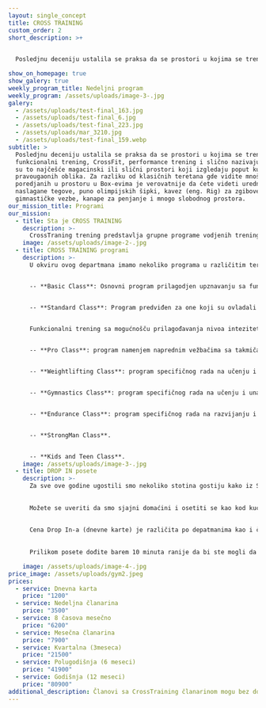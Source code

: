 ```yaml
---
layout: single_concept
title: CROSS TRAINING
custom_order: 2
short_description: >+
  

  Posledjnu deceniju ustalila se praksa da se prostori u kojima se trenira funkcionalni trening, CrossFit, performance trening i slično nazivaju BOX jer su to najčešće magacinski ili slični prostori koji izgledaju poput kutiija pravougaonih oblika. Za razliku od klasičnih teretana gde vidite mnoštvo sprva poredjanih u prostoru u Box-evima je verovatnije da ćete videti uredno naslagane tegove, puno olimpijskih šipki, kavez (eng. Rig) za zgibove i gimnastičke vezbe, kanape za penjanje i mnogo slobodnog prostora.

show_on_homepage: true
show_galery: true
weekly_program_title: Nedeljni program
weekly_program: /assets/uploads/image-3-.jpg
galery:
  - /assets/uploads/test-final_163.jpg
  - /assets/uploads/test-final_6.jpg
  - /assets/uploads/test-final_223.jpg
  - /assets/uploads/mar_3210.jpg
  - /assets/uploads/test-final_159.webp
subtitle: >
  Posledjnu deceniju ustalila se praksa da se prostori u kojima se trenira
  funkcionalni trening, CrossFit, performance trening i slično nazivaju BOX jer
  su to najčešće magacinski ili slični prostori koji izgledaju poput kutiija
  pravougaonih oblika. Za razliku od klasičnih teretana gde vidite mnoštvo sprva
  poredjanih u prostoru u Box-evima je verovatnije da ćete videti uredno
  naslagane tegove, puno olimpijskih šipki, kavez (eng. Rig) za zgibove i
  gimnastičke vezbe, kanape za penjanje i mnogo slobodnog prostora.
our_mission_title: Programi
our_mission:
  - title: Sta je CROSS TRAINING
    description: >-
      CrossTraning trening predstavlja grupne programe vodjenih treninga od strane naših stručnih trenera koji služeći se načelima funkcionalnig treninga, Cross Fit metodologije, Olimpijskog dizanja tegova, vežbi sa opterećenjem, Ruskim zvonima (eng. Ketlebells), Concept Ergometrima, gimnastičkim elementima programiraju učinkovite i interesantne trening cikluse i sve to u viskokom intezitetu. Časovi traju 60 minuta, a dodatna lepota je u tome što je trening prilagodljiv i što će suštinski isti trening biti podjednako izazovan nekome ko nije godinama trenirao, kao i profesionalnom sportisti. Metodološkim programiranjem ciklusa treninga i spovođenjem istih uz prave instrukcije postižemo da naši članovi bezbedno savladavaju i izvode sve pokrete i vežbe. Uz to postižemo da se bezbedno i efikasno napreduje u fizičkoj spremi kao i u izgledu.
    image: /assets/uploads/image-2-.jpg
  - title: CROSS TRAINING programi
    description: >-
      U okviru ovog departmana imamo nekoliko programa u različitim terminima časova.


      -- **Basic Class**: Osnovni program prilagodjen upznavanju sa funkciinalnim načinom treniranja, metodologijom i terminologijom rada.


      -- **Standard Class**: Program predviđen za one koji su ovladali osnovama ili su ranije trenirali CrossFit 
      

      Funkcionalni trening sa mogućnošču prilagođavanja nivoa inteziteta i opterećenja u skladu sa mogućnostima.


      -- **Pro Class**: program namenjem naprednim vežbačima sa takmičarskim ambicijama 


      -- **Weightlifting Class**: program specifičnog rada na učenju i unapredjivanju tehnike izvodjenja dizanja tegova ( trzaj / nabačaj i izbačaj).


      -- **Gymnastics Class**: program specifičnog rada na učenju i unapredjivanju tehnike izvodjenja gimnastićkih elemenata.


      -- **Endurance Class**: program specifičnog rada na razvijanju i poboljšanju radnog kapacipeta i izdržljivosti.


      -- **StrongMan Class**.


      -- **Kids and Teen Class**.
    image: /assets/uploads/image-3-.jpg
  - title: DROP IN posete
    description: >-
      Za sve ove godine ugostili smo nekoliko stotina gostiju kako iz Srbije i regiona, tako i iz celog sveta. 
      
      
      Možete se uveriti da smo sjajni domaćini i osetiti se kao kod kuće dok ste u poseti Beogradu. Možete nam se pridruziti na nekom od naših časova po rasporedu ili možete koristiti naš GYM. 
      
      
      Cena Drop In-a (dnevne karte) je različita po depatmanima kao i članarine. Ukoliko ste prvi put kod nas možete kupiti našu majicu, a tada je Drop In (dnevna karta) na račun kuće. 
      
      
      Prilikom posete dođite barem 10 minuta ranije da bi ste mogli da nas upoznate i budete spremni na vreme za čas.

    image: /assets/uploads/image-4-.jpg
price_image: /assets/uploads/gym2.jpeg
prices:
  - service: Dnevna karta
    price: "1200"
  - service: Nedeljna članarina
    price: "3500"
  - service: 8 časova mesečno
    price: "6200"
  - service: Mesečna članarina
    price: "7900"
  - service: Kvartalna (3meseca)
    price: "21500"
  - service: Polugodišnja (6 meseci)
    price: "41900"
  - service: Godišnja (12 meseci)
    price: "80900"
additional_description: Članovi sa CrossTraining članarinom mogu bez doplate koristiti GYM departman
---
```


